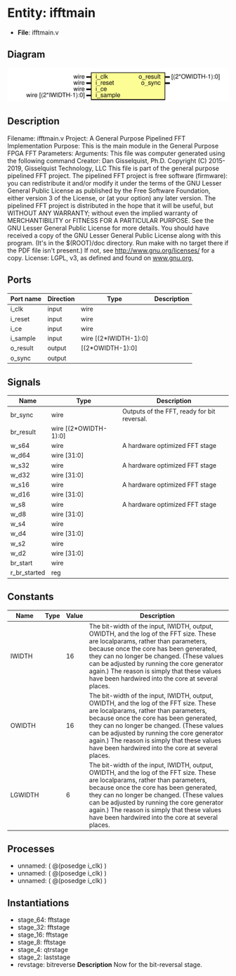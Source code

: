 # Entity: ifftmain

- **File**: ifftmain.v
## Diagram

![Diagram](ifftmain.svg "Diagram")
## Description

Filename:	ifftmain.v
 Project:	A General Purpose Pipelined FFT Implementation
 Purpose:	This is the main module in the General Purpose FPGA FFT
 Parameters:
 Arguments:	This file was computer generated using the following command
 Creator:	Dan Gisselquist, Ph.D.
 Copyright (C) 2015-2019, Gisselquist Technology, LLC
 This file is part of the general purpose pipelined FFT project.
 The pipelined FFT project is free software (firmware): you can redistribute
 it and/or modify it under the terms of the GNU Lesser General Public License
 as published by the Free Software Foundation, either version 3 of the
 License, or (at your option) any later version.
 The pipelined FFT project is distributed in the hope that it will be useful,
 but WITHOUT ANY WARRANTY; without even the implied warranty of
 MERCHANTIBILITY or FITNESS FOR A PARTICULAR PURPOSE.  See the GNU Lesser
 General Public License for more details.
 You should have received a copy of the GNU Lesser General Public License
 along with this program.  (It's in the $(ROOT)/doc directory.  Run make
 with no target there if the PDF file isn't present.)  If not, see
 <http://www.gnu.org/licenses/> for a copy.
 License:	LGPL, v3, as defined and found on www.gnu.org,
 
## Ports

| Port name | Direction | Type                  | Description |
| --------- | --------- | --------------------- | ----------- |
| i_clk     | input     | wire                  |             |
|  i_reset  | input     | wire                  |             |
|  i_ce     | input     | wire                  |             |
| i_sample  | input     | wire	[(2*IWIDTH-1):0] |             |
| o_result  | output    | [(2*OWIDTH-1):0]      |             |
| o_sync    | output    |                       |             |
## Signals

| Name         | Type                  | Description                                  |
| ------------ | --------------------- | -------------------------------------------- |
| br_sync      | wire                  | Outputs of the FFT, ready for bit reversal.  |
| br_result    | wire [(2*OWIDTH-1):0] |                                              |
| w_s64        | wire                  | A hardware optimized FFT stage               |
| w_d64        | wire [31:0]           |                                              |
| w_s32        | wire                  | A hardware optimized FFT stage               |
| w_d32        | wire [31:0]           |                                              |
| w_s16        | wire                  | A hardware optimized FFT stage               |
| w_d16        | wire [31:0]           |                                              |
| w_s8         | wire                  | A hardware optimized FFT stage               |
| w_d8         | wire [31:0]           |                                              |
| w_s4         | wire                  |                                              |
| w_d4         | wire [31:0]           |                                              |
| w_s2         | wire                  |                                              |
| w_d2         | wire [31:0]           |                                              |
| br_start     | wire                  |                                              |
| r_br_started | reg                   |                                              |
## Constants

| Name    | Type | Value | Description                                                                                                                                                                                                                                                                                                                                                                  |
| ------- | ---- | ----- | ---------------------------------------------------------------------------------------------------------------------------------------------------------------------------------------------------------------------------------------------------------------------------------------------------------------------------------------------------------------------------- |
| IWIDTH  |      | 16    | The bit-width of the input, IWIDTH, output, OWIDTH, and the log of the FFT size.  These are localparams, rather than parameters, because once the core has been generated, they can no longer be changed.  (These values can be adjusted by running the core generator again.)  The reason is simply that these values have been hardwired into the core at several places.  |
| OWIDTH  |      | 16    | The bit-width of the input, IWIDTH, output, OWIDTH, and the log of the FFT size.  These are localparams, rather than parameters, because once the core has been generated, they can no longer be changed.  (These values can be adjusted by running the core generator again.)  The reason is simply that these values have been hardwired into the core at several places.  |
| LGWIDTH |      | 6     | The bit-width of the input, IWIDTH, output, OWIDTH, and the log of the FFT size.  These are localparams, rather than parameters, because once the core has been generated, they can no longer be changed.  (These values can be adjusted by running the core generator again.)  The reason is simply that these values have been hardwired into the core at several places.  |
## Processes
- unnamed: ( @(posedge i_clk) )
- unnamed: ( @(posedge i_clk) )
- unnamed: ( @(posedge i_clk) )
## Instantiations

- stage_64: fftstage
- stage_32: fftstage
- stage_16: fftstage
- stage_8: fftstage
- stage_4: qtrstage
- stage_2: laststage
- revstage: bitreverse
**Description**
Now for the bit-reversal stage.

